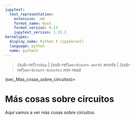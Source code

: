 ```yaml
---
jupytext:
  text_representation:
    extension: .md
    format_name: myst
    format_version: 0.13
    jupytext_version: 1.15.2
kernelspec:
  display_name: Python 3 (ipykernel)
  language: python
  name: python3
---
```


> {sub-ref}`today` | {sub-ref}`wordcount-words` words | {sub-ref}`wordcount-minutes` min read

(sec_Mas_cosas_sobre_circuitos)=
# Más cosas sobre circuitos

Aquí vamos a ver más cosas sobre circuitos.

```{tableofcontents}
```

